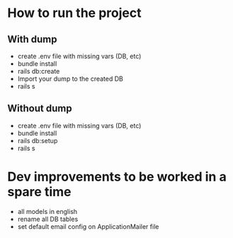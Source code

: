 # How to run the project

## With dump

* create .env file with missing vars (DB, etc)
* bundle install
* rails db:create
* Import your dump to the created DB
* rails s


## Without dump

* create .env file with missing vars (DB, etc)
* bundle install
* rails db:setup
* rails s


# Dev improvements to be worked in a spare time

- all models in english
- rename all DB tables
- set default email config on ApplicationMailer file
